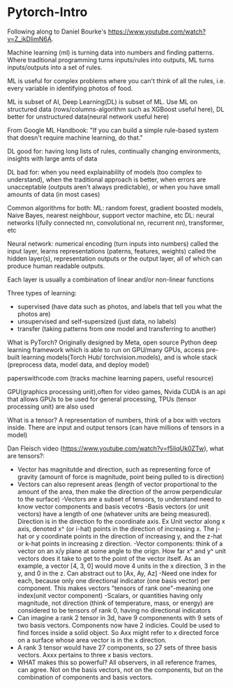 # Pytorch-Intro

Following along to Daniel Bourke's https://www.youtube.com/watch?v=Z_ikDlimN6A.

Machine learning (ml) is turning data into numbers and finding patterns. Where traditional programming turns inputs/rules into outputs, ML turns inputs/outputs into a set of rules.

ML is useful for complex problems where you can't think of all the rules, i.e. every variable in identifying photos of food.

ML is subset of AI, Deep Learning(DL) is subset of ML. Use ML on structured data (rows/columns-algorithm such as XGBoost useful here), DL better for unstructured data(neural network useful here)

From Google ML Handbook: "If you can build a simple rule-based system that doesn't require machine learning, do that."

DL good for: having long lists of rules, continually changing environments, insights with large amts of data

DL bad for: when you need explainability of models (too complex to understand), when the traditional approach is better, when errors are unacceptable (outputs aren't always predictable), or when you have small amounts of data (in most cases)

Common algorithms for both:
ML: random forest, gradient boosted models, Naive Bayes, nearest neighbour, support vector machine, etc
DL: neural networks I(fully connected nn, convolutional nn, recurrent nn), transformer, etc

Neural network: numerical encoding (turn inputs into numbers) called the input layer, learns representations (paterns, features, weights) called the hidden layer(s), representation outputs or the output layer, all of which can produce human readable outputs.

Each layer is usually a combination of linear and/or non-linear functions

Three types of learning:

- supervised (have data such as photos, and labels that tell you what the photos are)
- unsupervised and self-supersized (just data, no labels)
- transfer (taking patterns from one model and transferring to another)

What is PyTorch? Originally designed by Meta, open source Python deep learning framework which is able to run on GPU/many GPUs, access pre-built learning models(Torch Hub/ torchvision.models), and is whole stack (preprocess data, model data, and deploy model)

paperswithcode.com (tracks machine learning papers, useful resource)

GPU(graphics processing unit),often for video games, Nvida CUDA is an api that allows GPUs to be used for general processing, TPUs (tensor processing unit) are also used

What is a tensor? A representation of numbers, think of a box with vectors inside. There are input and output tensors (can have millions of tensors in a model)

Dan Fleisch video (https://www.youtube.com/watch?v=f5liqUk0ZTw), what are tensors?:

- Vector has magnitutde and direction, such as representing force of gravity (amount of force is magnitude, point being pulled to is direction)
- Vectors can also represent areas (length of vector proportional to the amount of the area, then make the direction of the arrow perpendicular to the surface)
  -Vectors are a subset of tensors, to understand need to know vector components and basis vecotrs
  -Basis vectors (or unit vectors) have a length of one (whatever units are being measured). Direction is in the direction fo the coordinate axis. Ex Unit vector along x axis, denoted x^ (or i-hat) points in the direction of increasing x. The j-hat or y coordinate points in the direction of increasing y, and the z-hat or k-hat points in increasing z direction.
  -Vector components: think of a vector on an x/y plane at some angle to the orign. How far x^ and y^ unit vectors does it take to get to the point of the vector itself.
  As an example, a vector [4, 3, 0] would move 4 units in the x direction, 3 in the y, and 0 in the z. Can abstract out to [Ax, Ay, Az]
  -Need one index for each, because only one directional indicator (one basis vector) per component. This makes vectors "tensors of rank one"-meaning one index(unit vector component)
  -Scalars, or quantities having only magnitude, not direction (think of temperature, mass, or energy) are considered to be tensors of rank 0, having no directional indicators
- Can imagine a rank 2 tensor in 3d, have 9 componenents with 9 sets of two basis vectors. Components now have 2 indicies. Could be used to find forces inside a solid object. So Axx might refer to x directed force on a surface whose area vector is in the x direction.
- A rank 3 tensor would have 27 components, so 27 sets of three basis vectors. Axxx pertains to three x basis vectors.
- WHAT makes this so powerful? All observers, in all reference frames, can agree. Not on the basis vectors, not on the components, but on the combination of components and basis vectors.
